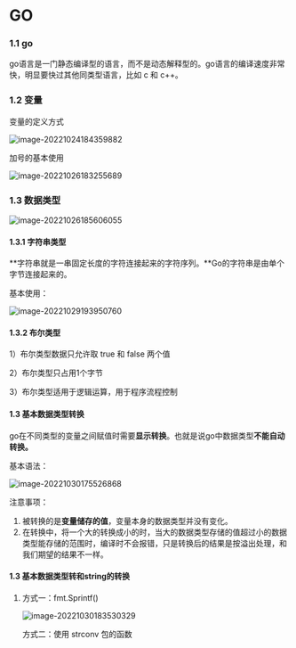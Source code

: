 # GO

### 1.1	go

go语言是一门静态编译型的语言，而不是动态解释型的。go语言的编译速度非常快，明显要快过其他同类型语言，比如 c 和 c++。

### 1.2	变量

变量的定义方式

![image-20221024184359882](C:\Users\86131\AppData\Roaming\Typora\typora-user-images\image-20221024184359882.png)

加号的基本使用

![image-20221026183255689](C:\Users\86131\AppData\Roaming\Typora\typora-user-images\image-20221026183255689.png)

### 1.3	数据类型

![image-20221026185606055](C:\Users\86131\AppData\Roaming\Typora\typora-user-images\image-20221026185606055.png)

#### 1.3.1	字符串类型

**字符串就是一串固定长度的字符连接起来的字符序列。**Go的字符串是由单个字节连接起来的。

基本使用：

![image-20221029193950760](C:\Users\86131\AppData\Roaming\Typora\typora-user-images\image-20221029193950760.png)

#### 1.3.2	布尔类型

1）布尔类型数据只允许取 true 和 false 两个值

2）布尔类型只占用1个字节

3）布尔类型适用于逻辑运算，用于程序流程控制

#### 1.3	基本数据类型转换

go在不同类型的变量之间赋值时需要**显示转换**。也就是说go中数据类型**不能自动转换。**

基本语法：

![image-20221030175526868](C:\Users\86131\AppData\Roaming\Typora\typora-user-images\image-20221030175526868.png)

注意事项：

1. 被转换的是**变量储存的值**，变量本身的数据类型并没有变化。
2. 在转换中，将一个大的转换成小的时，当大的数据类型存储的值超过小的数据类型能存储的范围时，编译时不会报错，只是转换后的结果是按溢出处理，和我们期望的结果不一样。

#### 1.3	基本数据类型转和string的转换

1. 方式一：fmt.Sprintf()

   ![image-20221030183530329](C:\Users\86131\AppData\Roaming\Typora\typora-user-images\image-20221030183530329.png)

   方式二：使用 strconv 包的函数

